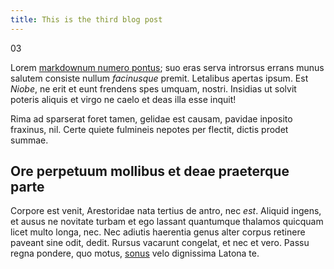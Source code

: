 ```yaml
---
title: This is the third blog post
---
```


03

Lorem [markdownum numero pontus](http://matremque.net/felicia.html); suo eras
serva introrsus errans munus salutem consiste nullum *facinusque* premit.
Letalibus apertas ipsum. Est *Niobe*, ne erit et eunt frendens spes umquam,
nostri. Insidias ut solvit poteris aliquis et virgo ne caelo et deas illa esse
inquit!

Rima ad sparserat foret tamen, gelidae est causam, pavidae inposito fraxinus,
nil. Certe quiete fulmineis nepotes per flectit, dictis prodet summae.

## Ore perpetuum mollibus et deae praeterque parte

Corpore est venit, Arestoridae nata tertius de antro, nec *est*. Aliquid ingens,
et ausus ne novitate turbam et ego lassant quantumque thalamos quicquam licet
multo longa, nec. Nec adiutis haerentia genus alter corpus retinere paveant sine
odit, dedit. Rursus vacarunt congelat, et nec et vero. Passu regna pondere, quo
motus, [sonus](http://fortimodo.io/) velo dignissima Latona te.